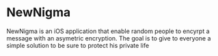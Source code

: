 # NewNigma
NewNigma is an iOS application that enable random people to encyrpt a message with an asymetric encryption. The goal is to give to everyone a simple solution to be sure to protect his private life
